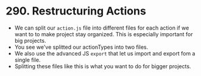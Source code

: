 # 290. Restructuring Actions 
- We can split our `action.js` file into different files for each action if we want to to make project stay organized. This is especially important for big projects.
- You see we've splitted our actionTypes into two files.
- We also use the advanced JS `export` that let us import and export fom a single file.
- Splitting these files like this is what you want to do for bigger projects.